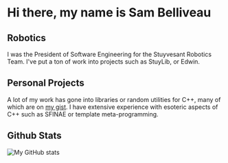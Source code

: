 # Hi there, my name is Sam Belliveau

## Robotics

I was the President of Software Engineering for the Stuyvesant Robotics Team. I've put a ton of work into projects such as StuyLib, or Edwin. 

## Personal Projects

A lot of my work has gone into libraries or random utilities for C++, many of which are on [my gist](https://gist.github.com/Sam-Belliveau). I have extensive experience with esoteric aspects of C++ such as SFINAE or template meta-programming. 

## Github Stats

![My GitHub stats](https://github-readme-stats.vercel.app/api?username=Sam-Belliveau&count_private=true)
